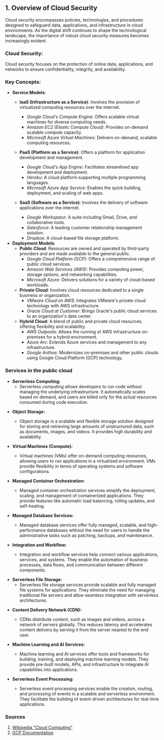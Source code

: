 ## 1. Overview of Cloud Security

Cloud security encompasses policies, technologies, and procedures designed to safeguard data, applications, and infrastructure in cloud environments. As the digital shift continues to shape the technological landscape, the importance of robust cloud security measures becomes increasingly evident.

### **Cloud Security**:

Cloud security focuses on the protection of online data, applications, and networks to ensure confidentiality, integrity, and availability.

### Key Concepts:

- **Service Models**:
  - **IaaS (Infrastructure as a Service)**: Involves the provision of virtualized computing resources over the internet.
    - *Google Cloud's Compute Engine*: Offers scalable virtual machines for diverse computing needs.
    - *Amazon EC2 (Elastic Compute Cloud)*: Provides on-demand scalable compute capacity.
    - *Microsoft Azure Virtual Machines*: Delivers on-demand, scalable computing resources.

  - **PaaS (Platform as a Service)**: Offers a platform for application development and management.
    - *Google Cloud's App Engine*: Facilitates streamlined app development and deployment.
    - *Heroku*: A cloud platform supporting multiple programming languages.
    - *Microsoft Azure App Service*: Enables the quick building, deployment, and scaling of web apps.

  - **SaaS (Software as a Service)**: Involves the delivery of software applications over the internet.
    - *Google Workspace*: A suite including Gmail, Drive, and collaborative tools.
    - *Salesforce*: A leading customer relationship management solution.
    - *Dropbox*: A cloud-based file storage platform.
- **Deployment Models**:
  - **Public Cloud**: Resources are owned and operated by third-party providers and are made available to the general public.
    - *Google Cloud Platform (GCP)*: Offers a comprehensive range of public cloud services.
    - *Amazon Web Services (AWS)*: Provides computing power, storage options, and networking capabilities.
    - *Microsoft Azure*: Delivers solutions for a variety of cloud-based workloads.
  - **Private Cloud**: Involves cloud resources dedicated to a single business or organization.
    - *VMware Cloud on AWS*: Integrates VMware's private cloud technology with AWS infrastructure.
    - *Oracle Cloud at Customer*: Brings Oracle's public cloud services to an organization's data center.
  - **Hybrid Cloud**: A blend of public and private cloud resources, offering flexibility and scalability.
    - *AWS Outposts*: Allows the running of AWS infrastructure on-premises for a hybrid environment.
    - *Azure Arc*: Extends Azure services and management to any infrastructure.
    - *Google Anthos*: Modernizes on-premises and other public clouds using Google Cloud Platform (GCP) technology.

### Services in the public cloud

* **Serverless Computing:**
  - Serverless computing allows developers to run code without managing the underlying infrastructure. It automatically scales based on demand, and users are billed only for the actual resources consumed during code execution.

+ **Object Storage:**
  - Object storage is a scalable and flexible storage solution designed for storing and retrieving large amounts of unstructured data, such as documents, images, and videos. It provides high durability and availability.

+ **Virtual Machines (Compute):**
  - Virtual machines (VMs) offer on-demand computing resources, allowing users to run applications in a virtualized environment. VMs provide flexibility in terms of operating systems and software configurations.

* **Managed Container Orchestration:**
  - Managed container orchestration services simplify the deployment, scaling, and management of containerized applications. They provide features like automatic load balancing, rolling updates, and self-healing.

* **Managed Database Services:**
  - Managed database services offer fully managed, scalable, and high-performance databases without the need for users to handle the administrative tasks such as patching, backups, and maintenance.

* **Integration and Workflow:**
  - Integration and workflow services help connect various applications, services, and systems. They enable the automation of business processes, data flows, and communication between different components.

+ **Serverless File Storage:**
  - Serverless file storage services provide scalable and fully managed file systems for applications. They eliminate the need for managing traditional file servers and allow seamless integration with serverless architectures.

* **Content Delivery Network (CDN):**
  - CDNs distribute content, such as images and videos, across a network of servers globally. This reduces latency and accelerates content delivery by serving it from the server nearest to the end user.

* **Machine Learning and AI Services:**
  - Machine learning and AI services offer tools and frameworks for building, training, and deploying machine learning models. They provide pre-built models, APIs, and infrastructure to integrate AI capabilities into applications.

* **Serverless Event Processing:**
  - Serverless event processing services enable the creation, routing, and processing of events in a scalable and serverless environment. They facilitate the building of event-driven architectures for real-time applications.

### Sources

1. [Wikipedia "Cloud Computing"](https://en.wikipedia.org/wiki/Cloud_computing)
2. [GCP Documentation](https://cloud.google.com/docs?hl=en)
